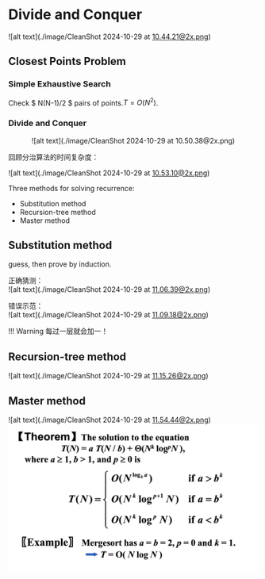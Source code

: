 # Divide and Conquer
![alt text](./image/CleanShot 2024-10-29 at 10.44.21@2x.png)
## Closest Points Problem
### Simple Exhaustive Search
Check $ N(N-1)/2 $ pairs of points.$T = O(N^2)$.
### Divide and Conquer 

<center>
![alt text](./image/CleanShot 2024-10-29 at 10.50.38@2x.png)
</center>

回顾分治算法的时间复杂度：

![alt text](./image/CleanShot 2024-10-29 at 10.53.10@2x.png)

Three methods for solving recurrence:   
- Substitution method
- Recursion-tree method
- Master method

## Substitution method
guess, then prove by induction.

正确猜测：  
![alt text](./image/CleanShot 2024-10-29 at 11.06.39@2x.png)

错误示范：  
![alt text](./image/CleanShot 2024-10-29 at 11.09.18@2x.png)

!!! Warning
    每过一层就会加一！

## Recursion-tree method

![alt text](./image/CleanShot 2024-10-29 at 11.15.26@2x.png)

## Master method
![alt text](./image/CleanShot 2024-10-29 at 11.54.44@2x.png)
![alt text](<image/CleanShot 2024-10-29 at 11.56.23@2x.png>)
